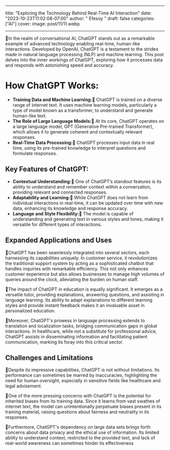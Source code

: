  ---
title: "Exploring the Technology Behind Real-Time AI Interaction"
date: "2023-10-23T11:02:08-07:00"
author: " Efesoy "
draft: false
categories: ["AI"]
cover:
    image: post/11/11.webp

---
🌌In the realm of conversational AI, ChatGPT stands out as a remarkable example of advanced technology enabling real-time, human-like interactions. Developed by OpenAI, ChatGPT is a testament to the strides made in natural language processing (NLP) and machine learning. This post delves into the inner workings of ChatGPT, exploring how it processes data and responds with astonishing speed and accuracy.

# How ChatGPT Works:
- **Training Data and Machine Learning:🌌** ChatGPT is trained on a diverse range of internet text. It uses machine learning models, particularly a type of model known as a transformer, to understand and generate human-like text.
- **The Role of Large Language Models:🌌** At its core, ChatGPT operates on a large language model, GPT (Generative Pre-trained Transformer), which allows it to generate coherent and contextually relevant responses.
- **Real-Time Data Processing:🌌** ChatGPT processes input data in real time, using its pre-trained knowledge to interpret questions and formulate responses.

## Key Features of ChatGPT:
- **Contextual Understanding:🌌** One of ChatGPT’s standout features is its ability to understand and remember context within a conversation, providing relevant and connected responses.
- **Adaptability and Learning:🌌** While ChatGPT does not learn from individual interactions in real-time, it can be updated over time with new data, enhancing its knowledge and response accuracy.
- **Language and Style Flexibility:🌌** The model is capable of understanding and generating text in various styles and tones, making it versatile for different types of interactions.

## Expanded Applications and Uses
🌌ChatGPT has been seamlessly integrated into several sectors, each harnessing its capabilities uniquely. In customer service, it revolutionizes the traditional support system by acting as a sophisticated chatbot that handles inquiries with remarkable efficiency. This not only enhances customer experience but also allows businesses to manage high volumes of queries around the clock, alleviating the burden on human staff.

🌌The impact of ChatGPT in education is equally significant. It emerges as a versatile tutor, providing explanations, answering questions, and assisting in language learning. Its ability to adapt explanations to different learning styles and provide instant feedback makes it an invaluable asset in personalized education.

🌌Moreover, ChatGPT's prowess in language processing extends to translation and localization tasks, bridging communication gaps in global interactions. In healthcare, while not a substitute for professional advice, ChatGPT assists in disseminating information and facilitating patient communication, marking its foray into this critical sector.

## Challenges and Limitations
🌌Despite its impressive capabilities, ChatGPT is not without limitations. Its performance can sometimes be marred by inaccuracies, highlighting the need for human oversight, especially in sensitive fields like healthcare and legal advisement.

🌌One of the more pressing concerns with ChatGPT is the potential for inherited biases from its training data. Since it learns from vast swathes of internet text, the model can unintentionally perpetuate biases present in its training material, raising questions about fairness and neutrality in its responses.

🌌Furthermore, ChatGPT's dependency on large data sets brings forth concerns about data privacy and the ethical use of information. Its limited ability to understand context, restricted to the provided text, and lack of real-world awareness can sometimes hinder its effectiveness
